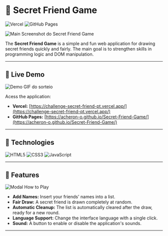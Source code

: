 # 🎁 Secret Friend Game

![Vercel](https://vercel.com/button)
![GitHub Pages](https://img.shields.io/badge/GitHub%20Pages-121013?style=for-the-badge&logo=github&logoColor=white)

![Main Screenshot do Secret Friend Game](https://raw.githubusercontent.com/Acheron-o/Secret-Friend-Game/main/assets/main-screenshot.png)

The **Secret Friend Game** is a simple and fun web application for drawing secret friends quickly and fairly. The main goal is to strengthen skills in programming logic and DOM manipulation.

---
## 🚀 Live Demo

![Demo GIF do sorteio](https://raw.githubusercontent.com/Acheron-o/Secret-Friend-Game/main/assets/sorteio.gif)

Acess the application:

* **Vercel:** [https://challenge-secret-friend-pt.vercel.app/](https://challenge-secret-friend-pt.vercel.app/)
* **GitHub Pages:** [https://acheron-o.github.io/Secret-Friend-Game/](https://acheron-o.github.io/Secret-Friend-Game/)

---

## 🚀 Technologies

![HTML5](https://img.shields.io/badge/HTML5-E34F26?style=for-the-badge&logo=html5&logoColor=white)
![CSS3](https://img.shields.io/badge/CSS3-1572B6?style=for-the-badge&logo=css3&logoColor=white)
![JavaScript](https://img.shields.io/badge/JavaScript-F7DF1E?style=for-the-badge&logo=javascript&logoColor=black)

---

## 🌟 Features

![Modal How to Play](https://raw.githubusercontent.com/Acheron-o/Secret-Friend-Game/main/assets/how-to-play-modal.png)

- **Add Names:** Insert your friends' names into a list.
- **Fair Draw:** A secret friend is drawn completely at random.
- **Automatic Cleanup:** The list is automatically cleared after the draw, ready for a new round.
- **Language Support:** Change the interface language with a single click.
- **Sound:** A button to enable or disable the application's sounds.

---
